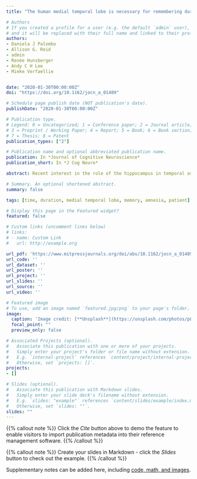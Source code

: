 ```yaml
---
title: "The human medial temporal lobe is necessary for remembering durations within a sequence of events but not durations of individual events"

# Authors
# If you created a profile for a user (e.g. the default `admin` user), write the username (folder name) here
# and it will be replaced with their full name and linked to their profile.
authors:
- Daniela J Palombo
- Allison G. Reid
- admin
- Renée Hunsberger
- Andy C H Lee
- Mieke Verfaellie


date: "2020-01-30T00:00:00Z"
doi: "https://doi.org/10.1162/jocn_a_01489"

# Schedule page publish date (NOT publication's date).
publishDate: "2020-01-30T00:00:00Z"

# Publication type.
# Legend: 0 = Uncategorized; 1 = Conference paper; 2 = Journal article;
# 3 = Preprint / Working Paper; 4 = Report; 5 = Book; 6 = Book section;
# 7 = Thesis; 8 = Patent
publication_types: ["2"]

# Publication name and optional abbreviated publication name.
publication: In *Journal of Cognitive Neuroscience*
publication_short: In *J Cog Neuro*

abstract: Recent interest in the role of the hippocampus in temporal aspects of cognition has been fueled, in part, by the observation of “time” cells in the rodent hippocampus—that is, cells that have differential firing patterns depending on how long ago an event occurred. Such cells are thought to provide an internal representation of elapsed time. Yet, the hippocampus is not needed for processing temporal duration information per se, at least on the order of seconds, as evidenced by intact duration judgments in rodents and humans with hippocampal damage. Rather, it has been proposed that the hippocampus may be essential for coding higher order aspects of temporal mnemonic processing, such as those needed to temporally organize a sequence of events that form an episode. To examine whether (1) the hippocampus uses duration information in the service of establishing temporal relations among events and (2) its role in memory for duration is unique to sequences, we tested amnesic patients with medial-temporal lobe damage (including the hippocampus). We hypothesized that medial-temporal lobe damage should impair the ability to remember sequential duration information but leave intact judgments about duration devoid of a sequential demand. We found that amnesics were impaired in making judgments about durations within a sequence but not in judging single durations. This impairment was not due to higher cognitive load associated with duration judgments about sequences. In convergence with rodent and human fMRI work, these findings shed light on how time coding in the hippocampus may contribute to temporal cognition.

# Summary. An optional shortened abstract.
summary: false

tags: [time, duration, medial temporal lobe, memory, amnesia, patient]

# Display this page in the Featured widget?
featured: false

# Custom links (uncomment lines below)
# links:
# - name: Custom Link
#   url: http://example.org

url_pdf: 'https://www.mitpressjournals.org/doi/abs/10.1162/jocn_a_01489'
url_code: ''
url_dataset: ''
url_poster: ''
url_project: ''
url_slides: ''
url_source: ''
url_video: ''

# Featured image
# To use, add an image named `featured.jpg/png` to your page's folder.
image:
  caption: 'Image credit: [**Unsplash**](https://unsplash.com/photos/pLCdAaMFLTE)'
  focal_point: ""
  preview_only: false

# Associated Projects (optional).
#   Associate this publication with one or more of your projects.
#   Simply enter your project's folder or file name without extension.
#   E.g. `internal-project` references `content/project/internal-project/index.md`.
#   Otherwise, set `projects: []`.
projects:
- []

# Slides (optional).
#   Associate this publication with Markdown slides.
#   Simply enter your slide deck's filename without extension.
#   E.g. `slides: "example"` references `content/slides/example/index.md`.
#   Otherwise, set `slides: ""`.
slides: ""
---
```


{{% callout note %}}
Click the *Cite* button above to demo the feature to enable visitors to import publication metadata into their reference management software.
{{% /callout %}}

{{% callout note %}}
Create your slides in Markdown - click the *Slides* button to check out the example.
{{% /callout %}}

Supplementary notes can be added here, including [code, math, and images](https://wowchemy.com/docs/writing-markdown-latex/).
